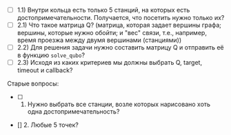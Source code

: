 - [ ] 1.1) Внутри кольца есть только 5 станций, на которых есть достопримечательности. Получается, что посетить нужно только их?
- [ ] 2.1) Что такое матрица Q? (матрица, которая задает вершины графа; вершины, которые нужно обойти; и "вес" связи, т.е., например, время проезжа между двумя вершинами (станциями))
- [ ] 2.2) Для решения задачи нужно составить матрицу Q и отправить её в функцию ```solve_qubo```?
- [ ] 2.3) Исходя из каких критериев мы должны выбрать Q, target, timeout и callback?

Старые вопросы:
- [ ] 1. Нужно выбрать все станции, возле которых нарисовано хоть одна достопримечательность?
- [] 2. Любые 5 точек?
